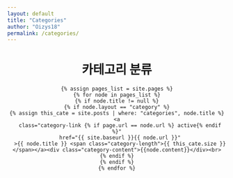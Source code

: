 ```yaml
---
layout: default
title: "Categories"
author: "Oizys18"
permalink: /categories/
---
```


<!-- ```html -->

<html>
  <header class="category">
  <h1>카테고리 분류</h1>

    {% assign pages_list = site.pages %}
    {% for node in pages_list %}
    {% if node.title != null %}
    {% if node.layout == "category" %}
    {% assign this_cate = site.posts | where: "categories", node.title %}
    <a
      class="category-link {% if page.url == node.url %} active{% endif %}"
      href="{{ site.baseurl }}{{ node.url }}"
      >{{ node.title }} <span class="category-length">{{ this_cate.size }}</span></a><div class="category-content">{{node.content}}</div><br>
    {% endif %}
    {% endif %}
    {% endfor %}

  </header>
</html>
<!-- ``` -->
